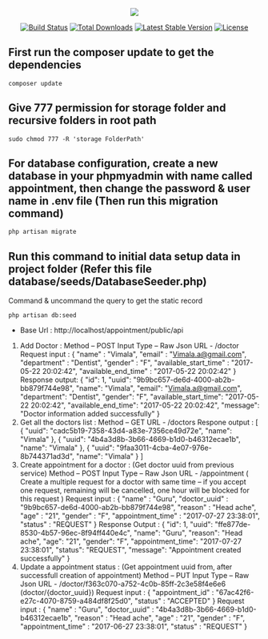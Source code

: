 <p align="center"><img src="https://laravel.com/assets/img/components/logo-laravel.svg"></p>

<p align="center">
<a href="https://travis-ci.org/laravel/framework"><img src="https://travis-ci.org/laravel/framework.svg" alt="Build Status"></a>
<a href="https://packagist.org/packages/laravel/framework"><img src="https://poser.pugx.org/laravel/framework/d/total.svg" alt="Total Downloads"></a>
<a href="https://packagist.org/packages/laravel/framework"><img src="https://poser.pugx.org/laravel/framework/v/stable.svg" alt="Latest Stable Version"></a>
<a href="https://packagist.org/packages/laravel/framework"><img src="https://poser.pugx.org/laravel/framework/license.svg" alt="License"></a>
</p>

## First run the composer update to get the dependencies

```
composer update
```

## Give 777 permission for storage folder and recursive folders in root path

```
sudo chmod 777 -R 'storage FolderPath'
```

## For database configuration, create a new database in your phpmyadmin with name called appointment, then change the password & user name in .env file (Then run this migration command)

```
php artisan migrate
```

## Run this command to initial data setup data in project folder (Refer this file database/seeds/DatabaseSeeder.php)
Command & uncommand the query to get the static record

```
php artisan db:seed
```

 - Base Url :  http://localhost/appointment/public/api

1. Add Doctor :
Method – POST
Input Type – Raw Json
URL - /doctor
	Request input :
	{
		"name" : "Vimala",
		"email" : "Vimala.a@gmail.com",
		"department" : "Dentist",
		"gender" : "F",
		"available_start_time" : "2017-05-22 20:02:42",
		"available_end_time" : "2017-05-22 20:02:42"
	}
	Response output:
	{
		"id": 1,
		"uuid": "9b9bc657-de6d-4000-ab2b-bb879f744e98",
		"name": "Vimala",
		"email": "Vimala.a@gmail.com",
		"department": "Dentist",
		"gender": "F",
		"available_start_time": "2017-05-22 20:02:42",
		"available_end_time": "2017-05-22 20:02:42",
		"message": "Doctor information added successfully"
	}
2. Get all the doctors list :
Method – GET
URL - /doctors
	Respone output :
	[
		{
			"uuid": "cadc5b19-7358-43d4-a83e-7356ce49d72e",
			"name": "Vimala"
		},
		{
			"uuid": "4b4a3d8b-3b66-4669-b1d0-b46312ecae1b",
			"name": "Vimala"
		},
		{
			"uuid": "9faa3011-4cba-4e07-976e-8b744371ad3d",
			"name": "Vimala"
		}
	]
3. Create appointment for a doctor : (Get doctor uuid from previous service)
Method – POST
Input Type – Raw Json
URL - /appointment
            ( Create a multiple request for a doctor with same time – if you accept one request, remaining will be cancelled, one hour will be blocked for this request )
	Request input :
	{
		"name" : "Guru",
		"doctor_uuid" : "9b9bc657-de6d-4000-ab2b-bb879f744e98",
		"reason" : "Head ache",
		"age" : "21",
		"gender" : "F",
		"appointment_time" : "2017-07-27 23:38:01",
		"status" : "REQUEST"
	}
	Response Output :
	{
		"id": 1,
		"uuid": "ffe877de-8530-4b57-96ec-8f94ff440e4c",
		"name": "Guru",
		"reason": "Head ache",
		"age": "21",
		"gender": "F",
		"appointment_time": "2017-07-27 23:38:01",
		"status": "REQUEST",
		"message": "Appointment created successfully"
	}
4. Update a appointment status : (Get appointment uuid from, after successfull creation of appointment)
Method – PUT
Input Type – Raw Json
URL - /doctor/f363c070-a752-4c0b-85ff-2c3e58f4e6e6  (doctor/{doctor_uuid})
	Request input :
	{
		"appointment_id" : "67ac42f6-e27c-4070-8759-a484df8f25d0",
		"status" : "ACCEPTED"
	}
	Request input :
	{
		"name" : "Guru",
		"doctor_uuid" : "4b4a3d8b-3b66-4669-b1d0-b46312ecae1b",
		"reason" : "Head ache",
		"age" : "21",
		"gender" : "F",
		"appointment_time" : "2017-06-27 23:38:01",
		"status" : "REQUEST"
	}
